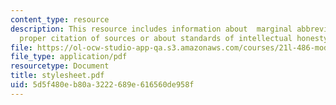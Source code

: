 ```yaml
---
content_type: resource
description: This resource includes information about  marginal abbreviations and
  proper citation of sources or about standards of intellectual honesty.
file: https://ol-ocw-studio-app-qa.s3.amazonaws.com/courses/21l-486-modern-drama-spring-2006/5d5f480eb80a3222689e616560de958f_stylesheet.pdf
file_type: application/pdf
resourcetype: Document
title: stylesheet.pdf
uid: 5d5f480e-b80a-3222-689e-616560de958f
---
```

